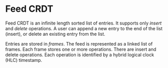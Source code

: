 # Feed CRDT

Feed CRDT is an infinite length sorted list of entries. It supports only
*insert* and *delete* operations. A user can append a new entry to the end of
the list (insert), or delete an existing entry from the list.

Entries are stored in *frames*. The feed is represented as a linked list of
frames. Each frame stores one or more operations. There are insert and delete
operations. Each operation is identified by a hybrid logical clock (HLC)
timestamp.
